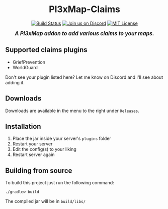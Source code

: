 <div align="center">

# Pl3xMap-Claims

[![Build Status](https://img.shields.io/github/actions/workflow/status/BillyGalbreath/Pl3xMap/build.yml?event=push&logo=travis)](https://github.com/BillyGalbreath/Pl3xMap/actions)
[![Join us on Discord](https://img.shields.io/discord/944144133054931025.svg?label=&logo=discord&logoColor=ffffff&color=7389D8&labelColor=6A7EC2)](https://discord.gg/nhGzEkwXQX)
[![MIT License](https://img.shields.io/github/license/BillyGalbreath/Pl3xMap?&logo=github)](LICENSE)
<br>

<big>***A Pl3xMap addon to add various claims to your maps.***</big>

</div>

## Supported claims plugins

* GriefPrevention
* WorldGuard

Don't see your plugin listed here? Let me know on Discord and I'll see about adding it.

## Downloads

Downloads are available in the menu to the right under `Releases`.

## Installation

1) Place the jar inside your server's `plugins` folder
2) Restart your server
3) Edit the config(s) to your liking
4) Restart server again

## Building from source

To build this project just run the following command:

```
./gradlew build
```

The compiled jar will be in `build/libs/`
